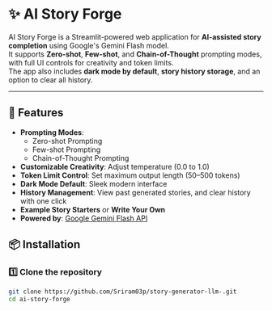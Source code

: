 # ✨ AI Story Forge

AI Story Forge is a Streamlit-powered web application for **AI-assisted story completion** using Google's Gemini Flash model.  
It supports **Zero-shot**, **Few-shot**, and **Chain-of-Thought** prompting modes, with full UI controls for creativity and token limits.  
The app also includes **dark mode by default**, **story history storage**, and an option to clear all history.

---

## 🚀 Features
- **Prompting Modes**:
  - Zero-shot Prompting
  - Few-shot Prompting
  - Chain-of-Thought Prompting
- **Customizable Creativity**: Adjust temperature (0.0 to 1.0)
- **Token Limit Control**: Set maximum output length (50–500 tokens)
- **Dark Mode Default**: Sleek modern interface
- **History Management**: View past generated stories, and clear history with one click
- **Example Story Starters** or **Write Your Own**
- **Powered by**: [Google Gemini Flash API](https://ai.google.dev)


## 📦 Installation

### 1️⃣ Clone the repository
```bash
git clone https://github.com/Sriram03p/story-generator-llm-.git
cd ai-story-forge
